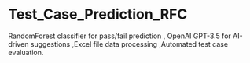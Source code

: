 # Test_Case_Prediction_RFC
RandomForest classifier for pass/fail prediction , OpenAI GPT-3.5 for AI-driven suggestions ,Excel file data processing ,Automated test case evaluation.
